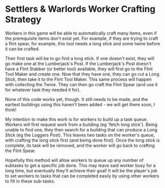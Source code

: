 # Settlers & Warlords Worker Crafting Strategy

Workers in this game will be able to automatically craft many items, even if the prerequisite items don't exist yet. For example, if they are trying to craft a flint spear, for example, this tool needs a long stick and some twine before it can be crafted.

Their first task will be to go find a long stick. If one doesn't exist, they will go make one at the Lumberjack's Post. If the Lumberjack's Post doesn't have a Flint Stabber (or better tool) available, they will first go to the Flint Tool Maker and create one. Now that they have one, they can go cut a Long Stick, then take it to the Flint Tool Maker. This same process will happen with collecting the Twine. They can then go craft the Flint Spear (and use it for whatever task they needed it for).

None of this code works yet, though. It still needs to be made, and the earliest buildings using this haven't been added - we will get there soon, I think!

My intention to make this work is for workers to build up a task queue. Workers will first request work from a building (eg 'fetch long stick'). Being unable to find one, they then search for a building that can produce a Long Stick (eg the Loggers Post). This leaves two tasks on the worker's queue, with crafting the long stick first (and being done first). Once the long stick is complete, its task will be removed, and the worker will go back to crafting the Flint Spear.

Hopefully this method will allow workers to queue up any number of subtasks to get a specific job done. This may leave said worker busy for a long time, but eventually they'll achieve their goal! It will be the player's job to set workers to tasks that can be completed easily by using other workers to fill in these sub-tasks.
